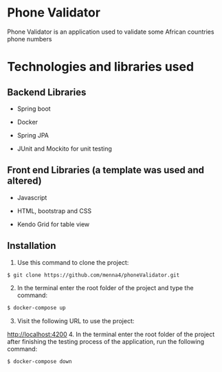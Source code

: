 # Phone Validator

Phone Validator is an application used to validate some African countries phone numbers

# Technologies and libraries used

## Backend Libraries
- Spring boot
- Docker
- Spring JPA

- JUnit and Mockito for unit testing

## Front end Libraries (a template was used and altered)
- Javascript
- HTML, bootstrap and CSS

- Kendo Grid for table view

## Installation

1. Use this command to clone the project:
```bash
$ git clone https://github.com/menna4/phoneValidator.git
```
2. In the terminal enter the root folder of the project and type the command:

```bash
$ docker-compose up
```
3. Visit the following URL to use the project:


[http://localhost:4200](http://localhost:4200)
4. In the terminal enter the root folder of the project after finishing the testing process of the application, run the following command:

```bash
$ docker-compose down
```

